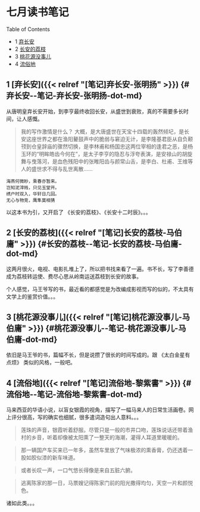 # 七月读书笔记


<div class="ox-hugo-toc toc has-section-numbers">

<div class="heading">Table of Contents</div>

- <span class="section-num">1</span> [弃长安](#弃长安--笔记-弃长安-张明扬-dot-md)
- <span class="section-num">2</span> [长安的荔枝](#长安的荔枝--笔记-长安的荔枝-马伯庸-dot-md)
- <span class="section-num">3</span> [桃花源没事儿](#桃花源没事儿--笔记-桃花源没事儿-马伯庸-dot-md)
- <span class="section-num">4</span> [流俗地](#流俗地--笔记-流俗地-黎紫書-dot-md)

</div>
<!--endtoc-->



## <span class="section-num">1</span> [弃长安]({{< relref "[笔记]弃长安-张明扬" >}}) {#弃长安--笔记-弃长安-张明扬-dot-md}

从唐明皇弃长安开始，到李亨最终收回长安，从盛世到衰败，真的不需要多长时间，让人感慨。

> 我的写作激情是什么？ 大概，是大唐盛世在天宝十四载的轰然倾圮，是长安这座世界之都在渔阳鼙鼓声中的脆弱与窘迫无计，是李隆基君臣从自负颟顸到仓皇辞庙的骤然切换，是李林甫和杨国忠这两位宰相的逢君之恶，是杨玉环的“明眸皓齿今何在”，是太子李亨的隐忍与浮夸表演，是安禄山的胡旋舞与曳落河，是血色残阳中的张睢阳齿与颜常山舌，是李白、杜甫、王维等人的盛世求不得与乱世离散……

```text
海燕何微眇，乘春亦暂来。
岂知泥滓贱，只见玉堂开。
绣户时双入，华轩日几回。
无心与物竞，鹰隼莫相猜
```

以这本书为引，又开启了 《长安的荔枝》、《长安十二时辰》。。。


## <span class="section-num">2</span> [长安的荔枝]({{< relref "[笔记]长安的荔枝-马伯庸" >}}) {#长安的荔枝--笔记-长安的荔枝-马伯庸-dot-md}

这两月很火，电视、电影扎堆上了，所以把书找来看了一遍。书不长，写了李善德成为荔枝转运使、费尽心思从岭南运送荔枝到长安的故事。

个人感觉，马王爷写的书，最近看的都感觉是为改编成影视而写的似的，不太具有文学上的鉴赏价值。。。


## <span class="section-num">3</span> [桃花源没事儿]({{< relref "[笔记]桃花源没事儿-马伯庸" >}}) {#桃花源没事儿--笔记-桃花源没事儿-马伯庸-dot-md}

依旧是马王爷的书，篇幅不长，但是说攒了很长的时间写成的。跟 《太白金星有点烦》 类似的风格，一般吧。


## <span class="section-num">4</span> [流俗地]({{< relref "[笔记]流俗地-黎紫書" >}}) {#流俗地--笔记-流俗地-黎紫書-dot-md}

马来西亚的华语小说，以盲女银霞的视角，描写了一幅马来人的日常生活画卷。网上评分很高，写的确实也细腻，很多遣词造句出人意料。。。

> 莲珠的声音，银霞听着舒服。尽管只是一般的市井口吻，莲珠说话还带着渔村的乡音，听着却像被太阳熏了一整天的海潮，灌得人耳道里暖暖的。

<!--quoteend-->

> 那一辆国产车买来已一年多，虽然车里放了气味极浓的熏香膏，仍还透着一股如胶似漆的新车味道。

<!--quoteend-->

> 或者长叹一声，一口气悠长得像是来自五脏六腑。

<!--quoteend-->

> 逃离陈家的那一日，马票嫂记得陈家门前的阳光撒得均匀，天空一片和颜悦色。

诸如此类。。。


